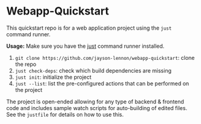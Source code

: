 # Webapp-Quickstart
This quickstart repo is for a web application project using the `just` command runner.

**Usage:**
Make sure you have the [just](https://github.com/casey/just) command runner installed.

1. `git clone https://github.com/jayson-lennon/webapp-quickstart`: clone the repo
2. `just check-deps`: check which build dependencies are missing
3. `just init`: initialize the project
4. `just --list`: list the pre-configured actions that can be performed on the project

The project is open-ended allowing for any type of backend & frontend code and includes sample watch scripts for auto-building of edited files.
See the `justfile` for details on how to use this.
